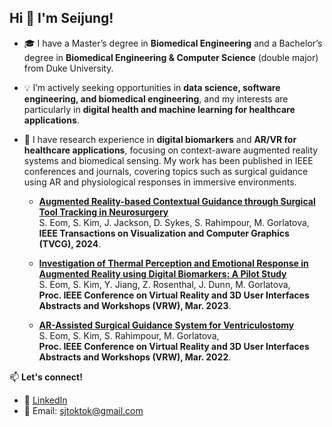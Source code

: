 ## Hi 👋 I'm Seijung!

- 🎓 I have a Master’s degree in **Biomedical Engineering** and a Bachelor’s degree in **Biomedical Engineering & Computer Science** (double major) from Duke University. 
- 💡 I’m actively seeking opportunities in **data science, software engineering, and biomedical engineering**, and my interests are particularly in **digital health and machine learning for healthcare applications**.
- 🔬 I have research experience in **digital biomarkers** and **AR/VR for healthcare applications**, focusing on context-aware augmented reality systems and biomedical sensing. My work has been published in IEEE conferences and journals, covering topics such as surgical guidance using AR and physiological responses in immersive environments.

  - **[Augmented Reality-based Contextual Guidance through Surgical Tool Tracking in Neurosurgery](https://pubmed.ncbi.nlm.nih.gov/38635386/)**  
    S. Eom, S. Kim, J. Jackson, D. Sykes, S. Rahimpour, M. Gorlatova,  
    **IEEE Transactions on Visualization and Computer Graphics (TVCG), 2024**.  

  - **[Investigation of Thermal Perception and Emotional Response in Augmented Reality using Digital Biomarkers: A Pilot Study](https://ieeexplore.ieee.org/document/10108744)**  
    S. Eom, S. Kim, Y. Jiang, Z. Rosenthal, J. Dunn, M. Gorlatova,  
    **Proc. IEEE Conference on Virtual Reality and 3D User Interfaces Abstracts and Workshops (VRW), Mar. 2023**.  

  - **[AR-Assisted Surgical Guidance System for Ventriculostomy](https://ieeexplore.ieee.org/abstract/document/9757461)**  
    S. Eom, S. Kim, S. Rahimpour, M. Gorlatova,  
    **Proc. IEEE Conference on Virtual Reality and 3D User Interfaces Abstracts and Workshops (VRW), Mar. 2022**.  


📫 **Let's connect!**
- 💼 [LinkedIn](https://www.linkedin.com/in/seijungkim/)
- 📧 Email: sjtoktok@gmail.com

<!--
**seij001/seij001** is a ✨ _special_ ✨ repository because its `README.md` (this file) appears on your GitHub profile.


🎨 **Fun Facts About Me!**  
- When I’m not coding, I’m always working on my next art project. 🖌️🎨    
- I recently started recording vocals and teaching myself how to mix audio tracks! 🎤🎧  
- I’m obsessed with podcasts about human and animal psychology. 🧠🐾 
-->
